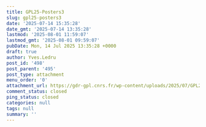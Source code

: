 ```yaml
---
title: GPL25-Posters3
slug: gpl25-posters3
date: '2025-07-14 15:35:28'
date_gmt: '2025-07-14 13:35:28'
lastmod: '2025-08-01 11:59:07'
lastmod_gmt: '2025-08-01 09:59:07'
pubDate: Mon, 14 Jul 2025 13:35:28 +0000
draft: true
author: Yves.Ledru
post_id: '498'
post_parent: '495'
post_type: attachment
menu_order: '0'
attachment_url: https://gdr-gpl.cnrs.fr/wp-content/uploads/2025/07/GPL25-Posters3.jpg
comment_status: closed
ping_status: closed
categories: null
tags: null
summary: ''
---
```



